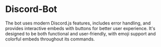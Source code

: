 # Discord-Bot
The bot uses modern Discord.js features, includes error handling, and provides interactive embeds with buttons for better user experience. It's designed to be both functional and user-friendly, with emoji support and colorful embeds throughout its commands.
